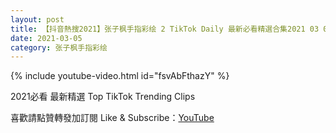 ```yaml
---
layout: post
title: 【抖音熱搜2021】张子枫手指彩绘 2 TikTok Daily 最新必看精選合集2021 03 05
date: 2021-03-05
category: 张子枫手指彩绘
---
```


{% include youtube-video.html id="fsvAbFthazY" %}

2021必看 最新精選 Top TikTok Trending Clips

喜歡請點贊轉發加訂閱 Like & Subscribe：[YouTube](https://www.youtube.com/channel/UCAoR7VcanIPd04uEq_GIylA/videos)

